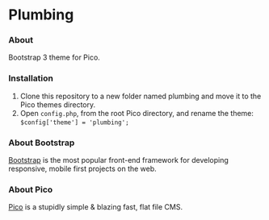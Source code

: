 # Plumbing

### About

Bootstrap 3 theme for Pico.

### Installation

1. Clone this repository to a new folder named plumbing and move it to the Pico themes directory.
2. Open `config.php`, from the root Pico directory, and rename the theme: `$config['theme'] = 'plumbing';`

### About Bootstrap

[Bootstrap](http://getbootstrap.com/) is the most popular front-end framework for developing responsive, mobile first projects on the web.

### About Pico

[Pico](http://picocms.org/) is a stupidly simple & blazing fast, flat file CMS.
